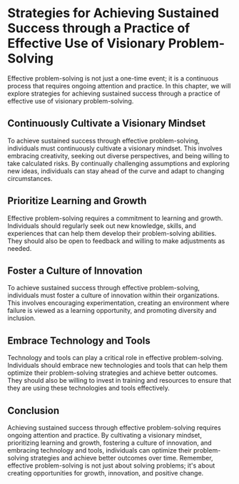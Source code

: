 # Strategies for Achieving Sustained Success through a Practice of Effective Use of Visionary Problem-Solving

Effective problem-solving is not just a one-time event; it is a continuous process that requires ongoing attention and practice. In this chapter, we will explore strategies for achieving sustained success through a practice of effective use of visionary problem-solving.

Continuously Cultivate a Visionary Mindset
------------------------------------------

To achieve sustained success through effective problem-solving, individuals must continuously cultivate a visionary mindset. This involves embracing creativity, seeking out diverse perspectives, and being willing to take calculated risks. By continually challenging assumptions and exploring new ideas, individuals can stay ahead of the curve and adapt to changing circumstances.

Prioritize Learning and Growth
------------------------------

Effective problem-solving requires a commitment to learning and growth. Individuals should regularly seek out new knowledge, skills, and experiences that can help them develop their problem-solving abilities. They should also be open to feedback and willing to make adjustments as needed.

Foster a Culture of Innovation
------------------------------

To achieve sustained success through effective problem-solving, individuals must foster a culture of innovation within their organizations. This involves encouraging experimentation, creating an environment where failure is viewed as a learning opportunity, and promoting diversity and inclusion.

Embrace Technology and Tools
----------------------------

Technology and tools can play a critical role in effective problem-solving. Individuals should embrace new technologies and tools that can help them optimize their problem-solving strategies and achieve better outcomes. They should also be willing to invest in training and resources to ensure that they are using these technologies and tools effectively.

Conclusion
----------

Achieving sustained success through effective problem-solving requires ongoing attention and practice. By cultivating a visionary mindset, prioritizing learning and growth, fostering a culture of innovation, and embracing technology and tools, individuals can optimize their problem-solving strategies and achieve better outcomes over time. Remember, effective problem-solving is not just about solving problems; it's about creating opportunities for growth, innovation, and positive change.
